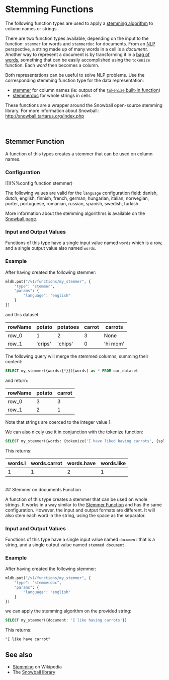 # Stemming Functions

The following function types are used to apply a
[stemming algorithm](https://en.wikipedia.org/wiki/Stemming) to column names or strings.

There are two function types available, depending on the input to the function: `stemmer` for words
and `stemmerdoc` for documents. From an [NLP](https://en.wikipedia.org/wiki/Natural_language_processing)
perspective, a string made up of many words in a cell is a *document*. Another
way to represent a document is by transforming it in a
[bag of words](https://en.wikipedia.org/wiki/Bag-of-words_model), something that can be easily
accomplished using the `tokenize` function. Each *word* then becomes a column.

Both representations can be useful to solve NLP problems. Use the corresponding stemming
function type for the data representation:

- [stemmer](#stemmer) for column names (ie: output of the [`tokenize` built-in function](../sql/ValueExpression.md.html#importfunctions))
- [stemmerdoc](#stemmerdoc) for whole strings in cells

These functions are a wrapper around the Snowball open-source stemming library.
For more information about Snowball: <http://snowball.tartarus.org/index.php>


<br>

<a name="stemmer"></a>
## Stemmer Function

A function of this types creates a stemmer that can be used on column names.


### Configuration

![](%%config function stemmer)

The following values are valid for the `language` configuration field: danish, dutch,
english, finnish, french, german, hungarian, italian, norwegian, porter, portuguese,
romanian, russian, spanish, swedish, turkish.

More information about the stemming algorithms is available on the
[Snowball page](http://snowball.tartarus.org/texts/stemmersoverview.html).

### Input and Output Values

Functions of this type have a single input value named `words` which is a row, and 
a single output value also named `words`.

### Example

After having created the following stemmer:

```python
mldb.put("/v1/functions/my_stemmer", {
    "type": "stemmer",
    "params": {
        "language": "english"
    }
})
```

and this dataset:

| rowName | potato | potatoes | carrot | carrots |
|-----------|----------|------------|----------|-----------|
|   row_0   |     1    |      2     |     3    |    None   |
|   row_1   | 'crips'  |  'chips'   |     0    | 'hi mom'  |


The following query will merge the stemmed columns, summing their content:

```sql
SELECT my_stemmer({words:{*}})[words] as * FROM our_dataset
```

and return:


| rowName | potato | carrot |
|-----------|----------|----------|
|   row_0   |     3    |     3    |
|   row_1   |     2    |     1    |


Note that strings are coerced to the integer value 1.


We can also nicely use it in conjunction with the tokenize function:

```sql
SELECT my_stemmer({words: {tokenize('I have liked having carrots', {splitchars:' '}) as *}}) as *
```

This returns:

|words.I|words.carrot|words.have|words.like|
|---------|--------------|------------|------------|
|    1    |     1        |     2      |      1     |

<br>
<a name="stemmerdoc"></a>
## Stemmer on documents Function

A function of this type creates a stemmer that can be used on whole strings.
It works in a way similar to the [Stemmer Function](#stemmer) and has the same configuration.
However, the input and output formats are different. It will also stem each word in the string, 
using the space as the separator.


### Input and Output Values

Functions of this type have a single input value named `document` that is a string, and 
a single output value named `stemmed document`.

### Example

After having created the following stemmer:

```python
mldb.put("/v1/functions/my_stemmer", {
    "type": "stemmerdoc",
    "params": {
        "language": "english"
    }
})
```

we can apply the stemming algorithm on the provided string:

```sql
SELECT my_stemmer({document: 'I like having carrots'})
```

This returns:

```
"I like have carrot"
```

## See also

* [Stemming](https://en.wikipedia.org/wiki/Stemming) on Wikipedia
* The [Snowball library](http://snowball.tartarus.org/index.php)
